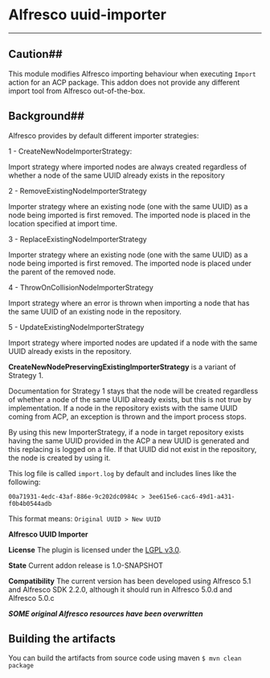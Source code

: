 # Alfresco uuid-importer
--------------------------

## Caution##

This module modifies Alfresco importing behaviour when executing `Import` action for an ACP package. This addon does not provide any different import tool from Alfresco out-of-the-box.

## Background##

Alfresco provides by default different importer strategies:

1 - CreateNewNodeImporterStrategy:

Import strategy where imported nodes are always created regardless of whether a node of the same UUID already exists in the repository

2 - RemoveExistingNodeImporterStrategy

Importer strategy where an existing node (one with the same UUID) as a node being imported is first removed.  The imported node is placed in the location specified at import time.

3 - ReplaceExistingNodeImporterStrategy

Importer strategy where an existing node (one with the same UUID) as a node being imported is first removed.  The imported node is placed under the parent of the removed node.

4 - ThrowOnCollisionNodeImporterStrategy

Import strategy where an error is thrown when importing a node that has the same UUID of an existing node in the repository.

5 - UpdateExistingNodeImporterStrategy

Import strategy where imported nodes are updated if a node with the same UUID already exists in the repository.



**CreateNewNodePreservingExistingImporterStrategy** is a variant of Strategy 1. 

Documentation for Strategy 1 stays that the node will be created regardless of whether a node of the same UUID already exists, but this is not true by implementation. If a node in the repository exists with the same UUID coming from ACP, an exception is thrown and the import process stops.

By using this new ImporterStrategy, if a node in target repository exists having the same UUID provided in the ACP a new UUID is generated and this replacing is logged on a file. If that UUID did not exist in the repository, the node is created by using it.

This log file is called `import.log` by default and includes lines like the following:

````
00a71931-4edc-43af-886e-9c202dc0984c > 3ee615e6-cac6-49d1-a431-f0b4b0544adb
````

This format means: `Original UUID > New UUID`

**Alfresco UUID Importer**

**License**
The plugin is licensed under the [LGPL v3.0](http://www.gnu.org/licenses/lgpl-3.0.html). 

**State**
Current addon release is 1.0-SNAPSHOT

**Compatibility**
The current version has been developed using Alfresco 5.1 and Alfresco SDK 2.2.0, although it should run in Alfresco 5.0.d and Alfresco 5.0.c

***SOME original Alfresco resources have been overwritten***

Building the artifacts
----------------------
You can build the artifacts from source code using maven
```$ mvn clean package```
